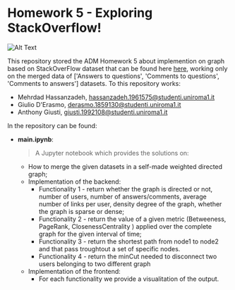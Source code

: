 # Homework 5 - Exploring StackOverflow!

![Alt Text](https://www.linuxadictos.com/wp-content/uploads/stack-overflow-1024x244.jpg.webp)


This repository stored the ADM Homework 5 about implemention on graph based on StackOverFlow dataset that can be found here [here](https://snap.stanford.edu/data/sx-stackoverflow.html), working only on the merged data of ['Answers to questions', 'Comments to questions', 'Comments to answers'] datasets.
To this repository works:
- Mehrdad Hassanzadeh, hassanzadeh.1961575@studenti.uniroma1.it
- Giulio D'Erasmo, derasmo.1859130@studenti.uniroma1.it
- Anthony Giusti, giusti.1992108@studenti.uniroma1.it

In the repository can be found:
* __main.ipynb__:
   > A Jupyter notebook which provides the solutions on:
   - How to merge the given datasets in a self-made weighted directed graph;
   - Implementation of the backend:
      - Functionality 1 - return whether the graph is directed or not, number of users, number of answers/comments, average number of links per user, density degree of the graph, whether the graph is sparse or dense;
      - Functionality 2 - return the value of a given metric (Betweeness, PageRank, ClosenessCentrality ) applied over the complete graph for the given interval of time;
      - Functionality 3 - return the shortest path from node1 to node2 and that pass troughtout a set of specific nodes.
      - Functionality 4 - return the minCut needed to disconnect two users belonging to two different graph
   - Implementation of the frontend:
      - For each functionality we provide a visualitation of the output. 
 


